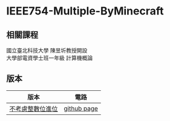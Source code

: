# IEEE754-Multiple-ByMinecraft

## 相關課程
國立臺北科技大學 陳昱圻教授開設  
大學部電資學士班一年級 計算機概論

## 版本
版本 | 電路 |
|:--------:|:-------:|
| [不考慮整數位進位](/01/README.md) | [github page](/01) |
